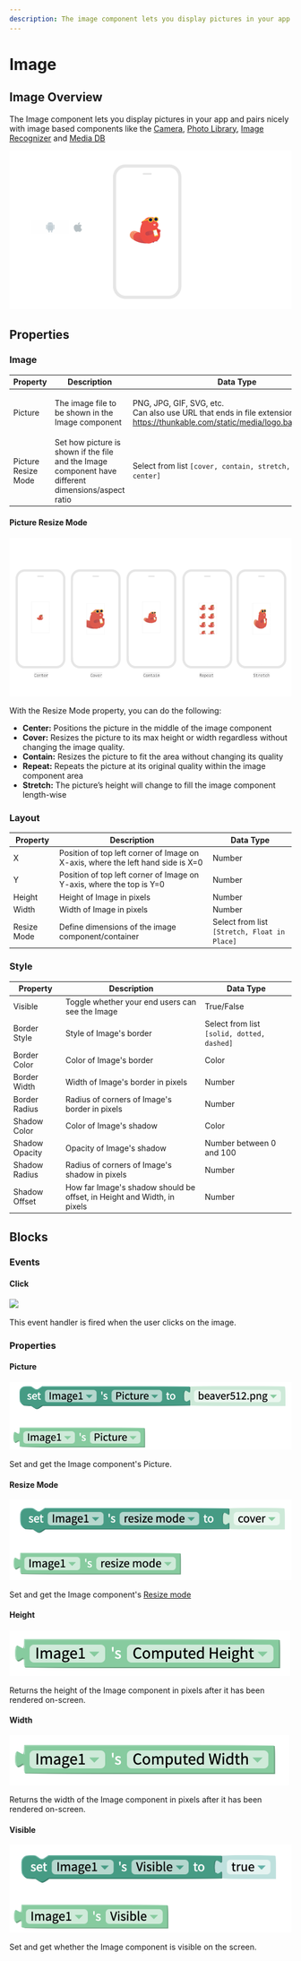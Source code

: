 ```yaml
---
description: The image component lets you display pictures in your app.
---
```


# Image

## Image Overview

The Image component lets you display pictures in your app and pairs nicely with image based components like the [Camera](camera.md), [Photo Library](camera.md#use-image-from-photo-library), [Image Recognizer](camera.md#image-recognition) and [Media DB](camera.md#upload-image-to-the-cloud)

![](.gitbook/assets/image-fig-1.png)

## Properties

### Image

| Property            | Description                                                                                         | Data Type                                                                                                                                                                                                    |
| ------------------- | --------------------------------------------------------------------------------------------------- | ------------------------------------------------------------------------------------------------------------------------------------------------------------------------------------------------------------ |
| Picture             | The image file to be shown in the Image component                                                   | <p>PNG, JPG, GIF, SVG, etc.<br>Can also use URL that ends in file extension (eg <a href="https://thunkable.com/static/media/logo.ba96eb83.png">https://thunkable.com/static/media/logo.ba96eb83.png</a>)</p> |
| Picture Resize Mode | Set how picture is shown if the file and the Image component have different dimensions/aspect ratio | Select from list `[cover, contain, stretch, repeat, center]`                                                                                                                                                 |

#### Picture Resize Mode

![](.gitbook/assets/image-fig-3.png)

With the Resize Mode property, you can do the following:

* **Center:** Positions the picture in the middle of the image component
* **Cover:** Resizes the picture to its max height or width regardless without changing the image quality.
* **Contain:** Resizes the picture to fit the area without changing its quality
* **Repeat:** Repeats the picture at its original quality within the image component area
* **Stretch:** The picture’s height will change to fill the image component length-wise

### Layout

| Property    | Description                                                                     | Data Type                                    |
| ----------- | ------------------------------------------------------------------------------- | -------------------------------------------- |
| X           | Position of top left corner of Image on X-axis, where the left hand side is X=0 | Number                                       |
| Y           | Position of top left corner of Image on Y-axis, where the top is Y=0            | Number                                       |
| Height      | Height of Image in pixels                                                       | Number                                       |
| Width       | Width of Image in pixels                                                        | Number                                       |
| Resize Mode | Define dimensions of the image component/container                              | Select from list `[Stretch, Float in Place]` |

### Style

| Property       | Description                                                             | Data Type                                  |
| -------------- | ----------------------------------------------------------------------- | ------------------------------------------ |
| Visible        | Toggle whether your end users can see the Image                         | True/False                                 |
| Border Style   | Style of Image's border                                                 | Select from list `[solid, dotted, dashed]` |
| Border Color   | Color of Image's border                                                 | Color                                      |
| Border Width   | Width of Image's border in pixels                                       | Number                                     |
| Border Radius  | Radius of corners of Image's border in pixels                           | Number                                     |
| Shadow Color   | Color of Image's shadow                                                 | Color                                      |
| Shadow Opacity | Opacity of Image's shadow                                               | Number between 0 and 100                   |
| Shadow Radius  | Radius of corners of Image's shadow in pixels                           | Number                                     |
| Shadow Offset  | How far Image's shadow should be offset, in Height and Width, in pixels | Number                                     |

## Blocks

### Events

#### Click

![](.gitbook/assets/image\_click.png)

This event handler is fired when the user clicks on the image.

### Properties

#### Picture&#x20;

![](.gitbook/assets/imp.png)

Set and get the Image component's Picture.



#### Resize Mode&#x20;

![](.gitbook/assets/imr.png)

Set and get the Image component's [Resize mode](image-1.md#picture-resize-mode)

#### Height&#x20;

![](.gitbook/assets/imh.png)

Returns the height of the Image component in pixels after it has been rendered on-screen.

#### Width

![](.gitbook/assets/imw.png)

Returns the width of the Image component in pixels after it has been rendered on-screen.

#### Visible&#x20;

![](.gitbook/assets/imv.png)

Set and get whether the Image component is visible on the screen.
